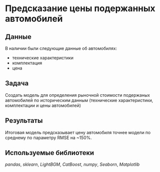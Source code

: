 # Предсказание цены подержанных автомобилей


## Данные

В наличии были следующие данные об автомобилях:
- технические характеристики
- комплектация
- цена

## Задача
Создать модель для определения рыночной стоимости подержаных автомобилей по историческим данным (технические характеристики, комплектации и цены автомобилей) 

## Результаты
Итоговая модель предсказывает цену автомобиля точнее модели по среднему по параметру RMSE на ~150%.

## Используемые библиотеки
*pandas*, *sklearn*, *LightBGM*, *CatBoost*, *numpy*, *Seaborn*, *Matplotlib*

